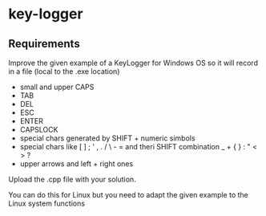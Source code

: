 # key-logger


## Requirements
Improve the given example of a KeyLogger for Windows OS so it will record in a file (local to the .exe location) 

- small and upper CAPS
- TAB
- DEL
- ESC
- ENTER
- CAPSLOCK
- special chars generated by SHIFT + numeric simbols
- special chars like [ ] ; ' , . / \ - = and theri SHIFT combination _ + { } : " < > ?
- upper arrows and left + right ones


Upload the .cpp file with your solution.


You can do this for Linux but you need to adapt the given example to the Linux system functions
